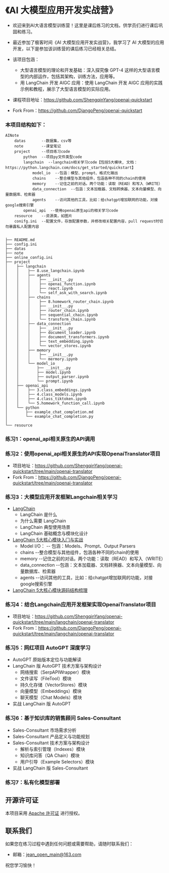 # 《AI 大模型应用开发实战营》
- 欢迎来到AI大语言模型训练营！这里是课后练习的文档，供学员们进行课后巩固和练习。
- 最近参加了极客时间《AI 大模型应用开发实战营》，我学习了 AI 大模型的应用开发，以下是参加该训练营的课后练习已经相关总结。
- 该项目包涵： 
  - 大型语言模型的理论和开发基础：深入探究像 GPT-4 这样的大型语言模型的内部运作，包括其架构，训练方法，应用等。 
  - 用 LangChain 开发 AIGC 应用：使用 LangChain 开发 AIGC 应用的实践示例和教程，展示了大型语言模型的实际应用。

- 课程项目地址：https://github.com/ShengqinYang/openai-quickstart
- Fork From：https://github.com/DjangoPeng/openai-quickstart

### 本项目结构如下：

```text
AINote
    datas       --数据集，csv等
    note        --课堂笔记
    project     --项目练习code
        python  --项目py文件类型code
        langchain  --langchain相关学习code【包括5大模块, 文档：https://python.langchain.com/docs/get_started/quickstart】
            model_io  --包涵：模型、prompt、格式化输出
            chains    --整合模型与其他组件，包涵各种不同的chain的使用
            memory    --记住之前的对话。两个功能：读取（READ）和写入（WRITE）
            data_connection  --包涵：文本加载器、文档转换器、文本向量模型、向量数据库、检索器
            agents    --访问其他的工具，比如：给chatgpt增加联网的功能，对接google搜索引擎
        openai_api  --使用openai原生api的相关学习code
    resource    --资源类，如图片
    conifg.ini  --配置文件，存放配置参数，并修改相关配置内容，pull request时切勿暴露私人配置内容
   
```
```text
├── README.md
├── config.ini
├── datas
├── note
├── online_config.ini
├── project
│    ├── langchain
│    │    ├── 8.use_langchain.ipynb
│    │    ├── agents
│    │    │    ├── __init__.py
│    │    │    ├── openai_function.ipynb
│    │    │    ├── react.ipynb
│    │    │    └── self_ask_with_search.ipynb
│    │    ├── chains
│    │    │    ├── 8.homework_router_chain.ipynb
│    │    │    ├── __init__.py
│    │    │    ├── router_chain.ipynb
│    │    │    ├── sequential_chain.ipynb
│    │    │    └── transform_chain.ipynb
│    │    ├── data_connection
│    │    │    ├── __init__.py
│    │    │    ├── document_loader.ipynb
│    │    │    ├── document_transformers.ipynb
│    │    │    ├── text_embedding.ipynb
│    │    │    └── vector_stores.ipynb
│    │    ├── memory
│    │    │    ├── __init__.py
│    │    │    └── mermory.ipynb
│    │    └── model_io
│    │        ├── __init__.py
│    │        ├── model.ipynb
│    │        ├── output_parser.ipynb
│    │        └── prompt.ipynb
│    ├── openai_api
│    │    ├── 3.class_embeddings.ipynb
│    │    ├── 4.class_models.ipynb
│    │    ├── 4.class_tiktoken.ipynb
│    │    └── 5.homework_function_call.ipynb
│    └── python
│        ├── example_chat_completion.md
│        └── example_chat_completion.py
│
└── resource

```

### 练习1：openai_api相关原生的API调用


### 练习2：使用openai_api相关原生的API实现OpenaiTranslator项目
- 项目地址：https://github.com/ShengqinYang/openai-quickstart/tree/main/openai-translator
- Fork From：https://github.com/DjangoPeng/openai-quickstart/tree/main/openai-translator


### 练习3：大模型应用开发框架Langchain相关学习
- [LangChain](./note/笔记8-大模型应用开发框架-LangChain.md)
  - LangChain 是什么
  - 为什么需要 LangChain
  - LangChain 典型使⽤场景
  - LangChain 基础概念与模块化设计
- [LangChain 5大核⼼模块⼊⻔与实战](./project/langchain)
  - Model I/O： -- 包涵：Models、Prompt、Output Parsers
  - chains    --整合模型与其他组件，包涵各种不同的chain的使用
  - memory    --记住之前的对话。两个功能：读取（READ）和写入（WRITE）
  - data_connection  --包涵：文本加载器、文档转换器、文本向量模型、向量数据库、检索器
  - agents    --访问其他的工具，比如：给chatgpt增加联网的功能，对接google搜索引擎
- [LangChain 5大核⼼模块源码结构梳理](./resource/AI-LangChain.xmind)

### 练习4：结合Langchain应用开发框架实现OpenaiTranslator项目
- 项目地址：https://github.com/ShengqinYang/openai-quickstart/tree/main/langchain/openai-translator
- Fork From：https://github.com/DjangoPeng/openai-quickstart/tree/main/langchain/openai-translator


### 练习5：网红项目 AutoGPT 深度学习
- AutoGPT 原始版本定位与功能解读
- LangChain 版 AutoGPT 技术方案与架构设计
  - 网络搜索（SerpAPIWrapper）模块
  - 文件读写（FileTool）模块
  - 持久化存储（VectorStores）模块
  - 向量模型（Embeddings）模块
  - 聊天模型（Chat Models）模块
- 实战 LangChain 版 AutoGPT

### 练习6：基于知识库的销售顾问 Sales-Consultant
- Sales-Consultant 市场需求分析
- Sales-Consultant 产品定义与功能规划
- Sales-Consultant 技术方案与架构设计
  - 解析与索引管理（Indexes）模块
  - 知识库问答（QA Chain）模块
  - 用户引导（Example Selectors）模块
- 实战 LangChain 版 Sales-Consultant

### 练习7：私有化模型部署



## 开源许可证
本项目采用 [Apache 许可证](https://www.apache.org/licenses/LICENSE-2.0) 进行授权。

## 联系我们
如果您在练习过程中遇到任何问题或需要帮助，请随时联系我们：
- 邮箱：jean_open_main@163.com

祝您学习愉快！
